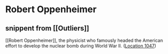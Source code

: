 # Robert Oppenheimer

## snippent from [[Outliers]]

[[Robert Oppenheimer]], the physicist who famously headed the American effort to develop the nuclear bomb during World War II. ([Location 1047](https://readwise.io/to_kindle?action=open&asin=B001ANYDAO&location=1047))
